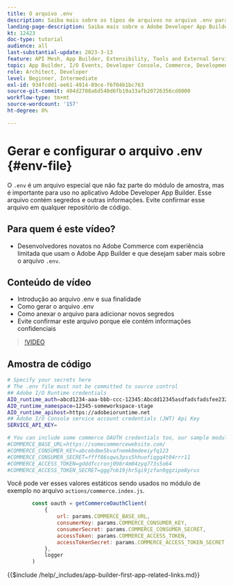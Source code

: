 ```yaml
---
title: O arquivo .env
description: Saiba mais sobre os tipos de arquivos no arquivo .env para este aplicativo de amostra
landing-page-description: Saiba mais sobre o Adobe Developer App Builder usado com o Adobe Commerce e quais tipos de conteúdo são usados no arquivo .env
kt: 12423
doc-type: tutorial
audience: all
last-substantial-update: 2023-3-13
feature: API Mesh, App Builder, Extensibility, Tools and External Services, Backend Development
topic: App Builder, I/O Events, Developer Console, Commerce, Development, Integrations
role: Architect, Developer
level: Beginner, Intermediate
exl-id: 934fcdd1-ee61-4914-89ce-f6f04b1bc763
source-git-commit: 404d2708a6d540d6fb19a33afb20726356cd8000
workflow-type: tm+mt
source-wordcount: '157'
ht-degree: 0%

---
```


# Gerar e configurar o arquivo .env {#env-file}

O `.env` é um arquivo especial que não faz parte do módulo de amostra, mas é importante para uso no aplicativo Adobe Developer App Builder. Esse arquivo contém segredos e outras informações. Evite confirmar esse arquivo em qualquer repositório de código.

## Para quem é este vídeo?

* Desenvolvedores novatos no Adobe Commerce com experiência limitada que usam o Adobe App Builder e que desejam saber mais sobre o arquivo `.env`.

## Conteúdo de vídeo

* Introdução ao arquivo .env e sua finalidade
* Como gerar o arquivo .env
* Como anexar o arquivo para adicionar novos segredos
* Evite confirmar este arquivo porque ele contém informações confidenciais

>[!VIDEO](https://video.tv.adobe.com/v/3416593?quality=12&learn=on)

## Amostra de código

```bash
# Specify your secrets here
# The .env file must not be committed to source control
## Adobe I/O Runtime credentials
AIO_runtime_auth=abcd1234-aaa-bbb-ccc-12345:Abcdd12345asdfadsfadsfee2323232323232
AIO_runtime_namespace=12345-someworkspace-stage
AIO_runtime_apihost=https://adobeioruntime.net
## Adobe I/O Console service account credentials (JWT) Api Key
SERVICE_API_KEY=

# You can include some commerce OAUTH credentials too, our sample module will use this
#COMMERCE_BASE_URL=https://somecommercewebsite.com/
#COMMERCE_CONSUMER_KEY=abcebdme5bvafnemk0mdeeiyfq123
#COMMERCE_CONSUMER_SECRET=ffff86sqws3pss5hhuofiqgq4t04rrr11
#COMMERCE_ACCESS_TOKEN=gdddfccronj098r4m04zyq773s5o64
#COMMERCE_ACCESS_TOKEN_SECRET=ggg7nb19jhr5gi9jzfan9ggzipe8yrus
```

Você pode ver esses valores estáticos sendo usados no módulo de exemplo no arquivo `actions/commerce.index.js`.

```javascript
        const oauth = getCommerceOauthClient(
            {
                url: params.COMMERCE_BASE_URL,
                consumerKey: params.COMMERCE_CONSUMER_KEY,
                consumerSecret: params.COMMERCE_CONSUMER_SECRET,
                accessToken: params.COMMERCE_ACCESS_TOKEN,
                accessTokenSecret: params.COMMERCE_ACCESS_TOKEN_SECRET
            },
            logger
        )
```

{{$include /help/_includes/app-builder-first-app-related-links.md}}
